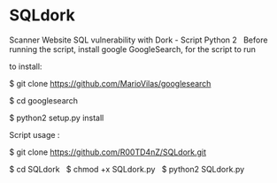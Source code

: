 # SQLdork
Scanner Website SQL vulnerability with Dork - Script Python 2
 
Before running the script, install google GoogleSearch, for the script to run

to install:

$ git clone https://github.com/MarioVilas/googlesearch

$ cd googlesearch

$ python2 setup.py install

Script usage : 

$ git clone https://github.com/R00TD4nZ/SQLdork.git

$ cd SQLdork
 
$ chmod +x SQLdork.py
 
$ python2 SQLdork.py
